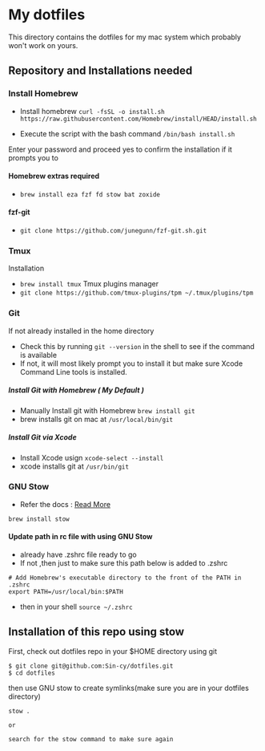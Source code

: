 # My dotfiles

This directory contains the dotfiles for my mac system which probably won't work on yours.

## Repository and Installations needed

### Install Homebrew

-   Install homebrew
    `curl -fsSL -o install.sh https://raw.githubusercontent.com/Homebrew/install/HEAD/install.sh`

-   Execute the script with the bash command
    `/bin/bash install.sh`

Enter your password and proceed yes to confirm the installation if it prompts you to

#### Homebrew extras required
- `brew install eza fzf fd stow bat zoxide`
#### fzf-git
- `git clone https://github.com/junegunn/fzf-git.sh.git`

### Tmux
Installation
- `brew install tmux`
Tmux plugins manager
- `git clone https://github.com/tmux-plugins/tpm ~/.tmux/plugins/tpm`

### Git

If not already installed in the home directory

-   Check this by running `git --version` in the shell to see if the command is available
-   If not, it will most likely prompt you to install it but make sure Xcode Command Line tools is installed.

##### Install Git with Homebrew ( My Default ) 
- Manually Install git with Homebrew `brew install git`
- brew installs git on mac at `/usr/local/bin/git`

##### Install Git via Xcode
-   Install Xcode usign `xcode-select --install`
-   xcode installs git at `/usr/bin/git`


### GNU Stow
- Refer the docs : [Read More](https://www.gnu.org/software/stow/)
```
brew install stow
```
#### Update path in rc file with using GNU Stow

-   already have .zshrc file ready to go
-   If not ,then just to make sure this path below is added to .zshrc

```
# Add Homebrew's executable directory to the front of the PATH in .zshrc
export PATH=/usr/local/bin:$PATH
```

-   then in your shell `source ~/.zshrc`

## Installation of this repo using stow

First, check out dotfiles repo in your $HOME directory using git

```
$ git clone git@github.com:Sin-cy/dotfiles.git
$ cd dotfiles
```

then use GNU stow to create symlinks(make sure you are in your dotfiles directory)

```
stow .

or

search for the stow command to make sure again
```
